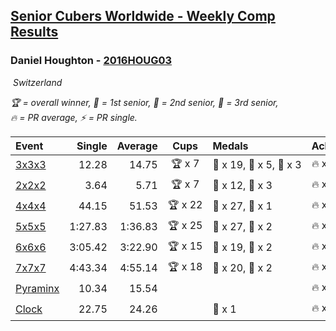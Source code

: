 <style>table {white-space: nowrap;}</style>
<link rel="stylesheet" type="text/css" href="/scw-comp/css/flags.css" />

## [Senior Cubers Worldwide - Weekly Comp Results](/scw-comp/results/)
### Daniel Houghton - [2016HOUG03](https://www.worldcubeassociation.org/persons/2016HOUG03)

<i class="flag flag-CH" />&nbsp;Switzerland

<span style="white-space: nowrap;">🏆 = overall winner</span>, <span style="white-space: nowrap;">🥇 = 1st senior</span>, <span style="white-space: nowrap;">🥈 = 2nd senior</span>, <span style="white-space: nowrap;">🥉 = 3rd senior</span>, <span style="white-space: nowrap;">🔥 = PR average</span>, <span style="white-space: nowrap;">⚡ = PR single</span>.

| Event | Single | Average | Cups | Medals | Achievements|
| :-- | --: | --: | :--: | :-- | :-- |
| [3x3x3](333.md) | 12.28 | 14.75 | 🏆 x 7 | 🥇 x 19, 🥈 x 5, 🥉 x 3 | 🔥 x 5, ⚡ x 6 |
| [2x2x2](222.md) | 3.64 | 5.71 | 🏆 x 7 | 🥇 x 12, 🥈 x 3 | 🔥 x 4, ⚡ x 3 |
| [4x4x4](444.md) | 44.15 | 51.53 | 🏆 x 22 | 🥇 x 27, 🥈 x 1 | 🔥 x 5, ⚡ x 4 |
| [5x5x5](555.md) | 1:27.83 | 1:36.83 | 🏆 x 25 | 🥇 x 27, 🥈 x 2 | 🔥 x 6, ⚡ x 3 |
| [6x6x6](666.md) | 3:05.42 | 3:22.90 | 🏆 x 15 | 🥇 x 19, 🥈 x 2 | 🔥 x 6, ⚡ x 9 |
| [7x7x7](777.md) | 4:43.34 | 4:55.14 | 🏆 x 18 | 🥇 x 20, 🥈 x 2 | 🔥 x 10, ⚡ x 7 |
| [Pyraminx](pyram.md) | 10.34 | 15.54 |  |  | 🔥 x 2, ⚡ x 3 |
| [Clock](clock.md) | 22.75 | 24.26 |  | 🥉 x 1 | 🔥 x 1, ⚡ x 2 |

<!-- Global site tag (gtag.js) - Google Analytics -->
<script async src="https://www.googletagmanager.com/gtag/js?id=UA-86348435-3"></script>
<script>window.dataLayer = window.dataLayer || []; function gtag() {dataLayer.push(arguments);} gtag('js', new Date()); gtag('config', 'UA-86348435-3');</script>
